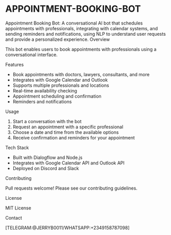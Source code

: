 # APPOINTMENT-BOOKING-BOT
Appointment Booking Bot: A conversational AI bot that schedules appointments with professionals, integrating with calendar systems, and sending reminders and notifications, using NLP to understand user requests and provide a personalized experience.
Overview

This bot enables users to book appointments with professionals using a conversational interface.

Features

- Book appointments with doctors, lawyers, consultants, and more
- Integrates with Google Calendar and Outlook
- Supports multiple professionals and locations
- Real-time availability checking
- Appointment scheduling and confirmation
- Reminders and notifications

Usage

1. Start a conversation with the bot
2. Request an appointment with a specific professional
3. Choose a date and time from the available options
4. Receive confirmation and reminders for your appointment

Tech Stack

- Built with Dialogflow and Node.js
- Integrates with Google Calendar API and Outlook API
- Deployed on Discord and Slack

Contributing

Pull requests welcome! Please see our contributing guidelines.

License

MIT License

Contact

[TELEGRAM:@JERRYB0011/WHATSAPP:+2349158787098]
